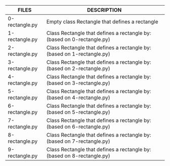 | FILES  | DESCRIPTION |
| ------------- | -------------|
| 0-rectangle.py | Empty class Rectangle that defines a rectangle |
| 1-rectangle.py | Class Rectangle that defines a rectangle by: (based on 0-rectangle.py) |
| 2-rectangle.py | Class Rectangle that defines a rectangle by: (based on 1-rectangle.py) |
| 3-rectangle.py | Class Rectangle that defines a rectangle by: (based on 2-rectangle.py) |
| 4-rectangle.py | Class Rectangle that defines a rectangle by: (based on 3-rectangle.py) |
| 5-rectangle.py | Class Rectangle that defines a rectangle by: (based on 4-rectangle.py) |
| 6-rectangle.py | Class Rectangle that defines a rectangle by: (based on 5-rectangle.py) |
| 7-rectangle.py | Class Rectangle that defines a rectangle by: (based on 6-rectangle.py) |
| 8-rectangle.py | Class Rectangle that defines a rectangle by: (based on 7-rectangle.py) |
| 9-rectangle.py | Class Rectangle that defines a rectangle by: (based on 8-rectangle.py) |